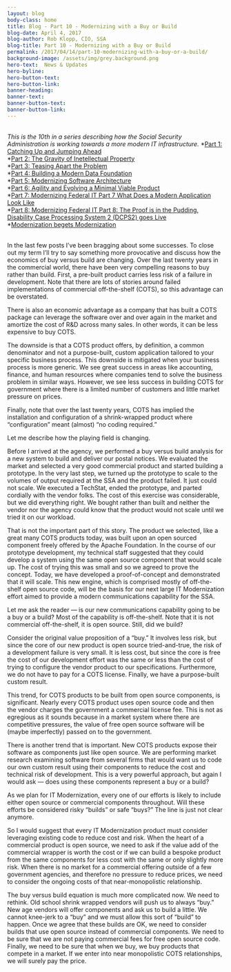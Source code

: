 ```yaml
---
layout: blog
body-class: home
title: Blog - Part 10 - Modernizing with a Buy or Build
blog-date: April 4, 2017
blog-author: Rob Klopp, CIO, SSA
blog-title: Part 10 - Modernizing with a Buy or Build
permalink: /2017/04/14/part-10-modernizing-with-a-buy-or-a-build/
background-image: /assets/img/grey.background.png
hero-text:  News & Updates
hero-byline:
hero-button-text: 
hero-button-link: 
banner-heading: 
banner-text: 
banner-button-text: 
banner-button-link: 
---
```

<BR>
<I>This is the 10th in a series describing how the Social Security Administration is working towards a more
modern IT infrastructure. </I>
*<A HREF="https://www.cio.gov/2015/12/10/modernizing-federal-it-part-1-catching-up-and-jumping-ahead/">Part 1: Catching Up and Jumping Ahead</A><BR>
*<A HREF="https://www.cio.gov/2016/01/19/modernizing-federal-it-part-2-the-gravity-of-ip/">Part 2: The Gravity of Inetellectual Property</A><BR>
*<A HREF="https://www.cio.gov/2016/03/07/modernizing-federal-it-part-3-teasing-apart-the-problem/">Part 3: Teasing Apart the Problem</A><BR>
*<A HREF="https://www.cio.gov/2016/03/21/modernizing-federal-it-part-4-building-a-modern-data-foundation/">Part 4: Building a Modern Data Foundation</A><BR>
*<A HREF="https://www.cio.gov/2016/05/23/modernizing-federal-it-part-5-modernizing-software-architecture/">Part 5: Modernizing Software Architecture</A><BR>
*<A HREF="https://www.cio.gov/2016/11/07/modernizing-federal-it-part-6-agility-and-evolving-a-minimal-viable-product/">Part 6: Agility and Evolving a Minimal Viable Product</A><BR>
*<A HREF="https://www.cio.gov/2016/11/22/modernizing-federal-it-part-7-what-does-a-modern-application-look-like/">Part 7: Modernizing Federal IT Part 7 What Does a Modern Application Look Like</A><BR>
*<A HREF="https://www.cio.gov/2017/01/09/modernizing-federal-it-part-8-the-proof-is-in-the-pudding-disability-case-processing-system-2-dcps2-goes-live/">Part 8: Modernizing Federal IT Part 8: The Proof is in the Pudding, Disability Case Processing System 2 (DCPS2) goes Live</A><BR>
*<A HREF="https://www.cio.gov/2017/03/27/modernizing-federal-it-part-9-modernization-begets-modernization/">Modernization begets Modernization</A>
<BR><BR>

In the last few posts I’ve been bragging about some successes. To close out my term I’ll try to say something more provocative and discuss how the economics of buy versus build are changing.  Over the last twenty years in the commercial world, there have been very compelling reasons to buy rather than build. First, a pre-built product carries less risk of a failure in development. Note that there are lots of stories around failed implementations of commercial off-the-shelf (COTS), so this advantage can be overstated.

There is also an economic advantage as a company that has built a COTS package can leverage the software over and over again in the market and amortize the cost of R&D across many sales. In other words, it can be less expensive to buy COTS.

The downside is that a COTS product offers, by definition, a common denominator and not a purpose-built, custom application tailored to your specific business process. This downside is mitigated when your business process is more generic. We see great success in areas like accounting, finance, and human resources where companies tend to solve the business problem in similar ways. However, we see less success in building COTS for government where there is a limited number of customers and little market pressure on prices.

Finally, note that over the last twenty years, COTS has implied the installation and configuration of a shrink-wrapped product where “configuration” meant (almost) “no coding required.”

Let me describe how the playing field is changing.

Before I arrived at the agency, we performed a buy versus build analysis for a new system to build and deliver our postal notices. We evaluated the market and selected a very good commercial product and started building a prototype. In the very last step, we turned up the prototype to scale to the volumes of output required at the SSA and the product failed. It just could not scale. We executed a TechStat, ended the prototype, and parted cordially with the vendor folks. The cost of this exercise was considerable, but we did everything right. We bought rather than built and neither the vendor nor the agency could know that the product would not scale until we tried it on our workload.

That is not the important part of this story. The product we selected, like a great many COTS products today, was built upon an open sourced component freely offered by the Apache Foundation. In the course of our prototype development, my technical staff suggested that they could develop a system using the same open source component that would scale up. The cost of trying this was small and so we agreed to prove the concept. Today, we have developed a proof-of-concept and demonstrated that it will scale. This new engine, which is comprised mostly of off-the-shelf open source code, will be the basis for our next large IT Modernization effort aimed to provide a modern communications capability for the SSA.

Let me ask the reader — is our new communications capability going to be a buy or a build? Most of the capability is off-the-shelf. Note that it is not commercial off-the-shelf, it is open source. Still, did we build?

Consider the original value proposition of a “buy.” It involves less risk, but since the core of our new product is open source tried-and-true, the risk of a development failure is very small. It is less cost, but since the core is free the cost of our development effort was the same or less than the cost of trying to configure the vendor product to our specifications. Furthermore, we do not have to pay for a COTS license. Finally, we have a purpose-built custom result.

This trend, for COTS products to be built from open source components, is significant. Nearly every COTS product uses open source code and then the vendor charges the government a commercial license fee. This is not as egregious as it sounds because in a market system where there are competitive pressures, the value of free open source software will be (maybe imperfectly) passed on to the government.

There is another trend that is important. New COTS products expose their software as components just like open source. We are performing market research examining software from several firms that would want us to code our own custom result using their components to reduce the cost and technical risk of development. This is a very powerful approach, but again I would ask — does using these components represent a buy or a build?

As we plan for IT Modernization, every one of our efforts is likely to include either open source or commercial components throughout. Will these efforts be considered risky “builds” or safe “buys?” The line is just not clear anymore.

So I would suggest that every IT Modernization product must consider leveraging existing code to reduce cost and risk. When the heart of a commercial product is open source, we need to ask if the value add of the commercial wrapper is worth the cost or if we can build a bespoke product from the same components for less cost with the same or only slightly more risk. When there is no market for a commercial offering outside of a few government agencies, and therefore no pressure to reduce prices, we need to consider the ongoing costs of that near-monopolistic relationship.

The buy versus build equation is much more complicated now. We need to rethink. Old school shrink wrapped vendors will push us to always “buy.” New age vendors will offer components and ask us to build a little. We cannot knee-jerk to a “buy” and we must allow this sort of “build” to happen. Once we agree that these builds are OK, we need to consider builds that use open source instead of commercial components. We need to be sure that we are not paying commercial fees for free open source code. Finally, we need to be sure that when we buy, we buy products that compete in a market. If we enter into near monopolistic COTS relationships, we will surely pay the price.
